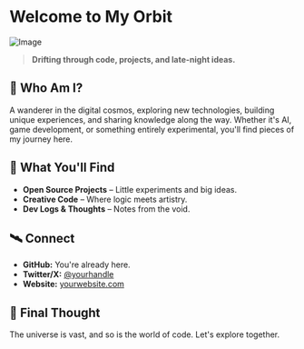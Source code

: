 # Welcome to My Orbit

![Image](https://github.com/user-attachments/assets/1064796f-77cb-43f5-a81a-e477a4ef2978)

> **Drifting through code, projects, and late-night ideas.**

## 🌌 Who Am I?

A wanderer in the digital cosmos, exploring new technologies, building unique experiences, and sharing knowledge along the way. Whether it's AI, game development, or something entirely experimental, you'll find pieces of my journey here.

## 🚀 What You'll Find

- **Open Source Projects** – Little experiments and big ideas.
- **Creative Code** – Where logic meets artistry.
- **Dev Logs & Thoughts** – Notes from the void.

## 🛰 Connect

- **GitHub:** You're already here.
- **Twitter/X:** [@yourhandle](https://twitter.com/yourhandle)
- **Website:** [yourwebsite.com](https://yourwebsite.com)

## 🌠 Final Thought

The universe is vast, and so is the world of code. Let's explore together.

